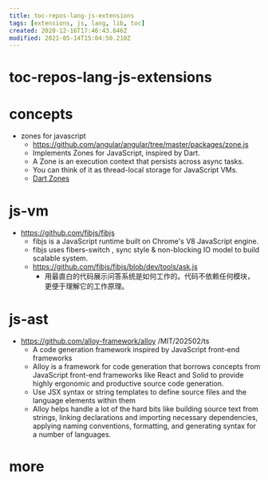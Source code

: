 ```yaml
---
title: toc-repos-lang-js-extensions
tags: [extensions, js, lang, lib, toc]
created: 2020-12-16T17:46:43.646Z
modified: 2021-05-14T15:04:50.210Z
---
```


# toc-repos-lang-js-extensions

# concepts

- zones for javascript
  - https://github.com/angular/angular/tree/master/packages/zone.js
  - Implements Zones for JavaScript, inspired by Dart.
  - A Zone is an execution context that persists across async tasks. 
  - You can think of it as thread-local storage for JavaScript VMs.
  - [Dart Zones](https://dart.dev/articles/archive/zones)
# js-vm
- https://github.com/fibjs/fibjs
  - fibjs is a JavaScript runtime built on Chrome's V8 JavaScript engine. 
  - fibjs uses fibers-switch , sync style & non-blocking IO model to build scalable system.
  - https://github.com/fibjs/fibjs/blob/dev/tools/ask.js
    - 用最直白的代码展示问答系统是如何工作的。代码不依赖任何模块，更便于理解它的工作原理。
# js-ast
- https://github.com/alloy-framework/alloy /MIT/202502/ts
  - A code generation framework inspired by JavaScript front-end frameworks
  - Alloy is a framework for code generation that borrows concepts from JavaScript front-end frameworks like React and Solid to provide highly ergonomic and productive source code generation. 
  - Use JSX syntax or string templates to define source files and the language elements within them
  - Alloy helps handle a lot of the hard bits like building source text from strings, linking declarations and importing necessary dependencies, applying naming conventions, formatting, and generating syntax for a number of languages.
# more
